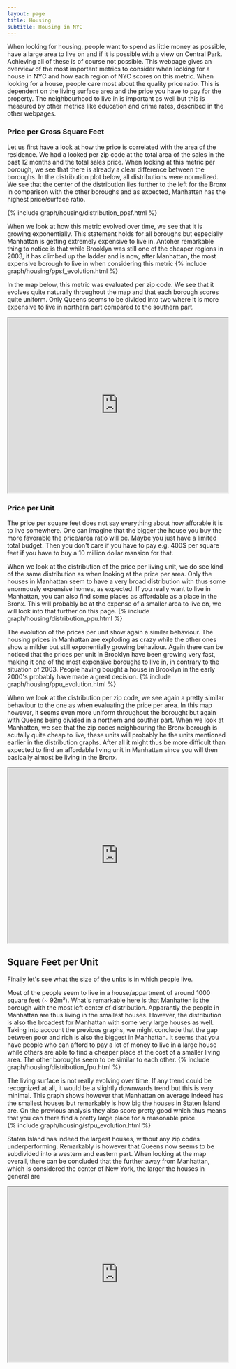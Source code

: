 ```yaml
---
layout: page
title: Housing
subtitle: Housing in NYC
---
```


When looking for housing, people want to spend as little money as possible, have a large area to live on and if it is possible with a view on Central Park. Achieving all of these is of course not possible. This webpage gives an overview of the most important metrics to consider when looking for a house in NYC and how each region of NYC scores on this metric. When looking for a house, people care most about the quality price ratio. This is dependent on the living surface area and the price you have to pay for the property. The neighbourhood to live in is important as well but this is measured by other metrics like education and crime rates, described in the other webpages.

### Price per Gross Square Feet
Let us first have a look at how the price is correlated with the area of the residence. We had a looked per zip code at the total area of the sales in the past 12 months and the total sales price. When looking at this metric per borough, we see that there is already a clear difference between the boroughs. In the distribution plot below, all distributions were normalized. We see that the center of the distribution lies further to the left for the Bronx in comparison with the other boroughs and as expected, Manhatten has the highest price/surface ratio.

{% include graph/housing/distribution_ppsf.html %}   

When we look at how this metric evolved over time, we see that it is growing exponentially. This statement holds for all boroughs but especially Manhattan is getting extremely expensive to live in. Antoher remarkable thing to notice is that while Brooklyn was still one of the cheaper regions in 2003, it has climbed up the ladder and is now, after Manhattan, the most expensive borough to live in when considering this metric
{% include graph/housing/ppsf_evolution.html %}   

In the map below, this metric was evaluated per zip code. We see that it evolves quite naturally throughout the map and that each borough scores quite uniform. Only Queens seems to be divided into two where it is more expensive to live in northern part compared to the southern part.
<iframe src="https://thibauldbraet.github.io/maps/NYC_PPSQ.html" width="100%" height="400px"></iframe>

### Price per Unit
The price per square feet does not say everything about how afforable it is to live somewhere. One can imagine that the bigger the house you buy the more favorable the price/area ratio will be. Maybe you just have a limited total budget. Then you don't care if you have to pay e.g. 400\$ per square feet if you have to buy a 10 million dollar mansion for that.   

When we look at the distribution of the price per living unit, we do see kind of the same distribution as when looking at the price per area. Only the houses in Manhattan seem to have a very broad distribution with thus some enormously expensive homes, as expected. If you really want to live in Manhattan, you can also find some places as affordable as a place in the Bronx. This will probably be at the expense of a smaller area to live on, we will look into that further on this page.
{% include graph/housing/distribution_ppu.html %}   

The evolution of the prices per unit show again a similar behaviour. The housing prices in Manhattan are exploding as crazy while the other ones show a milder but still exponentially growing behaviour. Again there can be noticed that the prices per unit in Brooklyn have been growing very fast, making it one of the most expensive boroughs to live in, in contrary to the situation of 2003. People having bought a house in Brooklyn in the early 2000's probably have made a great decision.
{% include graph/housing/ppu_evolution.html %}   

When we look at the distribution per zip code, we see again a pretty similar behaviour to the one as when evaluating the price per area. In this map however, it seems even more uniform throughout the borought but again with Queens being divided in a northern and souther part. When we look at Manhatten, we see that the zip codes neighbouring the Bronx borough is acutally quite cheap to live, these units will probably be the units mentioned earlier in the distribution graphs. After all it might thus be more difficult than expected to find an affordable living unit in Manhattan since you will then basically almost be living in the Bronx.
<iframe src="https://thibauldbraet.github.io/maps/NYC_PPU.html" width="100%" height="400px"></iframe>


## Square Feet per Unit
Finally let's see what the size of the units is in which people live.   

Most of the people seem to live in a house/appartment of around 1000 square feet (~ 92m²). What's remarkable here is that Manhatten is the borough with the most left center of distribution. Apparantly the people in Manhattan are thus living in the smallest houses. However, the distribution is also the broadest for Manhattan with some very large houses as well. Taking into account the previous graphs, we might conclude that the gap between poor and rich is also the biggest in Manhattan. It seems that you have people who can afford to pay a lot of money to live in a large house while others are able to find a cheaper place at the cost of a smaller living area. The other boroughs seem to be similar to each other.
{% include graph/housing/distribution_fpu.html %} 

The living surface is not really evolving over time. If any trend could be recognized at all, it would be a slightly downwards trend but this is very minimal. This graph shows however that Manhattan on average indeed has the smallest houses but remarkably is how big the houses in Staten Island are. On the previous analysis they also score pretty good which thus means that you can there find a pretty large place for a reasonable price.  
{% include graph/housing/sfpu_evolution.html %}

Staten Island has indeed the largest houses, without any zip codes underperforming. Remarkably is however that Queens now seems to be subdivided into a western and eastern part. When looking at the map overall, there can be concluded that the further away from Manhattan, which is considered the center of New York, the larger the houses in general are
<iframe src="https://thibauldbraet.github.io/maps/NYC_FPU.html" width="100%" height="400px"></iframe>

